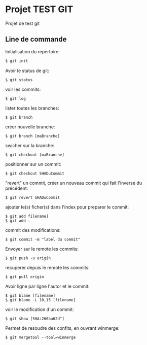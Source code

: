# Projet TEST GIT

Projet de test git

## Line de commande

Initialisation du repertoire:
```bash
$ git init
```

Avoir le status de git:
```
$ git status
```

voir les commits:
```
$ git log
```

lister toutes les branches:
```
$ git branch
```

créer nouvelle branche:
```
$ git branch [maBranche]
```

swicher sur la branche:
```
$ git checkout [maBranche]
```

positionner sur un commit:
```
$ git checkout SHADuCommit
```

"revert" un commit, créer un nouveau commit qui fait l'inverse du précédent:
```
$ git revert SHADuCommit
```

ajouter le(s) ficher(s) dans l'index pour preparer le commit:
```
$ git add filename]
$ git add .
```

commit des modifications:
```
$ git commit -m "label du commit"
```

Envoyer sur le remote les commits:
```
$ git push -u origin
```

recuperer depuis le remote les commits:
```
$ git pull origin
```

Avoir ligne par ligne l'autor et le commit:
```
$ git blame [filename]
$ git blame -L 10,15 [filename]
```

voir le modification d'un commit:
```
$ git show [SHA:266ba62d^]
```

Permet de resoudre des confits, en ouvrant winmerge:
```
$ git mergetool --tool=winmerge
```

